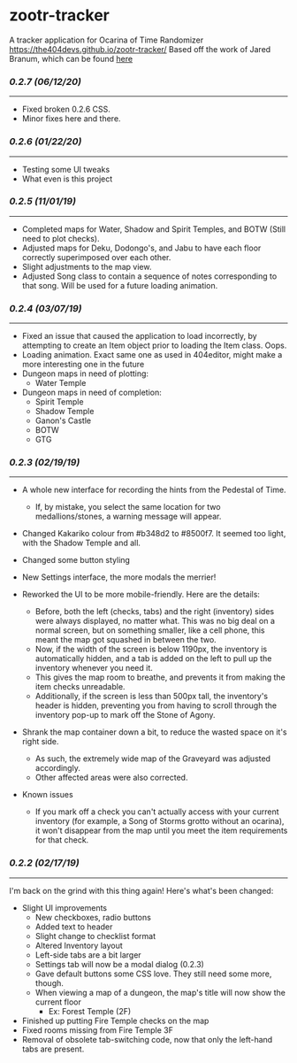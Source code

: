 # zootr-tracker
A tracker application for Ocarina of Time Randomizer  
https://the404devs.github.io/zootr-tracker/ 
Based off the work of Jared Branum, which can be found [here](https://github.com/jaredbranum/zootr-tracker)

### *0.2.7 (06/12/20)*
----------------------
- Fixed broken 0.2.6 CSS.
- Minor fixes here and there.

### *0.2.6 (01/22/20)*
----------------------
- Testing some UI tweaks
- What even is this project

### *0.2.5 (11/01/19)*
----------------------
- Completed maps for Water, Shadow and Spirit Temples, and BOTW (Still need to plot checks).
- Adjusted maps for Deku, Dodongo's, and Jabu to have each floor correctly superimposed over each other.
- Slight adjustments to the map view.
- Adjusted Song class to contain a sequence of notes corresponding to that song. Will be used for a future loading animation.

### *0.2.4 (03/07/19)*
----------------------
- Fixed an issue that caused the application to load incorrectly, by attempting to create an Item object prior to loading the Item class. Oops.
- Loading animation. Exact same one as used in 404editor, might make a more interesting one in the future
- Dungeon maps in need of plotting:
	- Water Temple
- Dungeon maps in need of completion:
	- Spirit Temple
	- Shadow Temple
	- Ganon's Castle
	- BOTW
	- GTG

### *0.2.3 (02/19/19)*
----------------------
- A whole new interface for recording the hints from the Pedestal of Time.
	- If, by mistake, you select the same location for two medallions/stones, a warning message will appear.
- Changed Kakariko colour from #b348d2 to #8500f7. It seemed too light, with the Shadow Temple and all.
- Changed some button styling
- New Settings interface, the more modals the merrier!
- Reworked the UI to be more mobile-friendly. Here are the details:
	- Before, both the left (checks, tabs) and the right (inventory) sides were always displayed, no matter what. This was no big deal on a normal screen, but on something smaller, like a cell phone, this meant the map got squashed in between the two.
	- Now, if the width of the screen is below 1190px, the inventory is automatically hidden, and a tab is added on the left to pull up the inventory whenever you need it.
	- This gives the map room to breathe, and prevents it from making the item checks unreadable.
	- Additionally, if the screen is less than 500px tall, the inventory's header is hidden, preventing you from having to scroll through the inventory pop-up to mark off the Stone of Agony.
- Shrank the map container down a bit, to reduce the wasted space on it's right side.
	- As such, the extremely wide map of the Graveyard was adjusted accordingly.
	- Other affected areas were also corrected.




- Known issues
	- If you mark off a check you can't actually access with your current inventory (for example, a Song of Storms grotto without an ocarina), it won't disappear from the map until you meet the item requirements for that check.

### *0.2.2 (02/17/19)*
----------------------
I'm back on the grind with this thing again!
Here's what's been changed:
- Slight UI improvements
	- New checkboxes, radio buttons
	- Added text to header
	- Slight change to checklist format
	- Altered Inventory layout
	- Left-side tabs are a bit larger
	- Settings tab will now be a modal dialog (0.2.3)
	- Gave default buttons some CSS love. They still need some more, though.
	- When viewing a map of a dungeon, the map's title will now show the current floor
		- Ex: Forest Temple (2F)
- Finished up putting Fire Temple checks on the map
- Fixed rooms missing from Fire Temple 3F
- Removal of obsolete tab-switching code, now that only the left-hand tabs are present.
